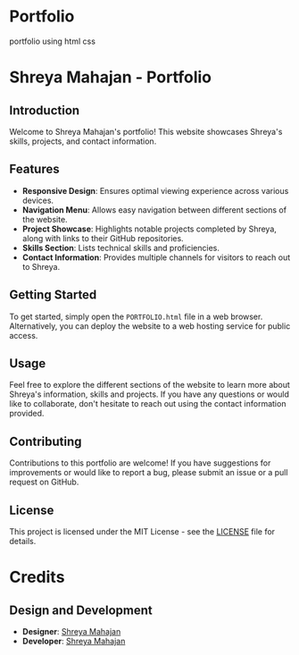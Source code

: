 # Portfolio
portfolio using html css
# Shreya Mahajan - Portfolio

## Introduction

Welcome to Shreya Mahajan's portfolio! This website showcases Shreya's skills, projects, and contact information.

## Features

- **Responsive Design**: Ensures optimal viewing experience across various devices.
- **Navigation Menu**: Allows easy navigation between different sections of the website.
- **Project Showcase**: Highlights notable projects completed by Shreya, along with links to their GitHub repositories.
- **Skills Section**: Lists technical skills and proficiencies.
- **Contact Information**: Provides multiple channels for visitors to reach out to Shreya.

## Getting Started

To get started, simply open the `PORTFOLIO.html` file in a web browser. Alternatively, you can deploy the website to a web hosting service for public access.

## Usage

Feel free to explore the different sections of the website to learn more about Shreya's information, skills and projects. If you have any questions or would like to collaborate, don't hesitate to reach out using the contact information provided.

## Contributing

Contributions to this portfolio are welcome! If you have suggestions for improvements or would like to report a bug, please submit an issue or a pull request on GitHub.

## License

This project is licensed under the MIT License - see the [LICENSE](LICENSE) file for details.

# Credits

## Design and Development

- **Designer**: [Shreya Mahajan](https://www.linkedin.com/in/shreya-mahajan-067591210)
- **Developer**: [Shreya Mahajan](https://github.com/ShreyaMahajan1)
